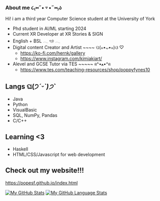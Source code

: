 ### About me  ૮₍⑅˶• ▿ •˶⑅₎ა 
Hi! i am a third year Computer Science student at the University of York 
- Phd student in AI/ML starting 2024
- Current XR Developer at XR Stories & SIGN
- English + BSL 𓂃 ৎ୭ 𓂃
- Digital content Creator and Artist ~~~~  ପ(๑•ᴗ•๑)ଓ ♡
  - https://ko-fi.com/hernk/gallery
  - https://www.instagram.com/kimiakiart/
 - Alevel and GCSE Tutor via TES ~~~~~ ฅ^•ﻌ•^ฅ
    - https://www.tes.com/teaching-resources/shop/poppyfynes10
## Langs ଘ(੭*ˊᵕˋ)੭* ̀ˋ
  - Java 
  - Python 
  - VisualBasic 
  - SQL, NumPy, Pandas
  - C/C++
## Learning <3
  - Haskell 
  - HTML/CSS/Javascript for web development
## Check out my website!!!
https://popesf.github.io/index.html


[![My GitHub Stats](https://github-readme-stats.vercel.app/api/?username=popESF&count_private=true&theme=tokyonight&showicons=true)]()
[![My GitHub Language Stats](https://github-readme-stats.vercel.app/api/top-langs/?username=popESF&langs_count=5&theme=tokyonight)]()





        
    
<!--
**popESF/popESF** is a ✨ _special_ ✨ repository because its `README.md` (this file) appears on your GitHub profile.


-->
